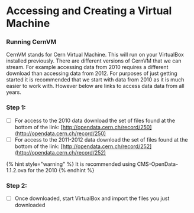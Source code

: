 # Accessing and Creating a Virtual Machine

###                                                Running CernVM

CernVM stands for Cern Virtual Machine. This will run on your VirtualBox installed previously. There are different versions of CernVM that we can stream. For example accessing data from 2010 requires a different download than accessing data from 2012. For purposes of just getting started it is recommended that we start with data from 2010 as it is much easier to work with. However below are links to access data data from all years. 

### Step 1: 

* [ ] For access to the 2010 data download the set of files found at the bottom of the link: [http://opendata.cern.ch/record/250](http://opendata.cern.ch/record/250) 
* [ ] For access to the 2011-2012 data download the set of files found at the bottom of the link: [http://opendata.cern.ch/record/252](http://opendata.cern.ch/record/252)  

{% hint style="warning" %}
It is recommended using CMS-OpenData-1.1.2.ova for the 2010 
{% endhint %}

### Step 2: 

* [ ] Once downloaded, start VirtualBox and import the files you just downloaded



